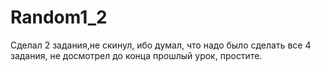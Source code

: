 # Random1_2
Сделал 2 задания,не скинул, ибо думал, что надо было сделать все 4 задания, не досмотрел до конца прошлый урок, простите.
